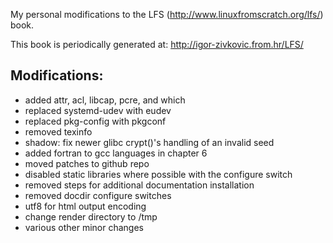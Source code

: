 My personal modifications to the LFS (http://www.linuxfromscratch.org/lfs/) book.

This book is periodically generated at: http://igor-zivkovic.from.hr/LFS/

## Modifications:
* added attr, acl, libcap, pcre, and which
* replaced systemd-udev with eudev
* replaced pkg-config with pkgconf
* removed texinfo
* shadow: fix newer glibc crypt()'s handling of an invalid seed
* added fortran to gcc languages in chapter 6
* moved patches to github repo
* disabled static libraries where possible with the configure switch
* removed steps for additional documentation installation
* removed docdir configure switches
* utf8 for html output encoding
* change render directory to /tmp
* various other minor changes
